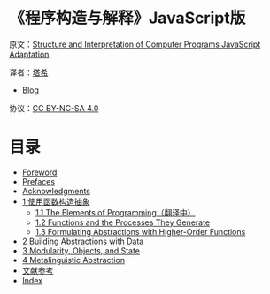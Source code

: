 # 《程序构造与解释》JavaScript版

原文：[Structure and Interpretation of Computer Programs JavaScript Adaptation](https://sicp.comp.nus.edu.sg/)

译者：[塔希](https://github.com/iheyunfei/)

- [Blog](http://iheyunfei.com/)

协议：[CC BY-NC-SA 4.0](http://creativecommons.org/licenses/by-nc-sa/4.0/)

<!-- 
# 赞助我

![](docs/img/alipay.png) -->

# 目录

- [Foreword](Foreword.md)
- [Prefaces](Prefaces.md)
- [Acknowledgments](./Acknowledgments.md)
- [1 使用函数构造抽象](./chapter1.md)
    - [1.1 The Elements of Programming（翻译中）](./chapter1.1.md)
    - [1.2 Functions and the Processes They Generate]()
    - [1.3 Formulating Abstractions with Higher-Order Functions]()
- [2 Building Abstractions with Data]()
- [3 Modularity, Objects, and State]()
- [4 Metalinguistic Abstraction]()
- [文献参考](./References.md)
- [Index]()